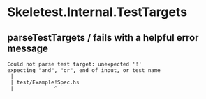 # Skeletest.Internal.TestTargets

## parseTestTargets / fails with a helpful error message

```
Could not parse test target: unexpected '!'
expecting "and", "or", end of input, or test name
 |
 | test/Example!Spec.hs
 |             ^
```
